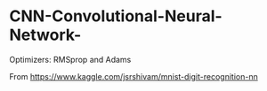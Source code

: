 # CNN-Convolutional-Neural-Network-
Optimizers: RMSprop and Adams

From https://www.kaggle.com/jsrshivam/mnist-digit-recognition-nn

